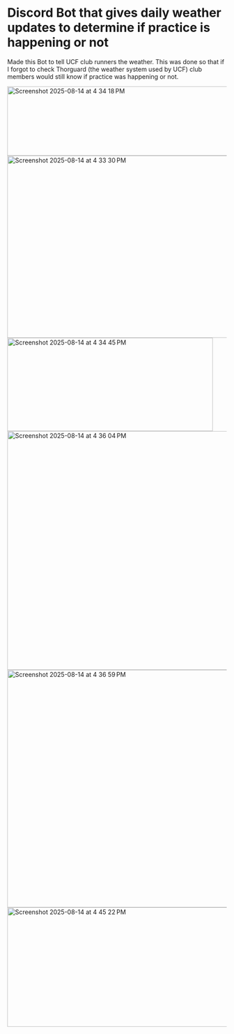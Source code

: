 # Discord Bot that gives daily weather updates to determine if practice is happening or not

Made this Bot to tell UCF club runners the weather. This was done so that if I forgot to check Thorguard (the weather system used by UCF) club members would still know if practice was happening or not.

<img width="596" height="159" alt="Screenshot 2025-08-14 at 4 34 18 PM" src="https://github.com/user-attachments/assets/7689c001-7b4b-4163-b88b-93da94e1c9e8" />

<img width="623" height="418" alt="Screenshot 2025-08-14 at 4 33 30 PM" src="https://github.com/user-attachments/assets/348ac6d6-02d0-4cff-9391-b82a64c15479" />
<img width="472" height="214" alt="Screenshot 2025-08-14 at 4 34 45 PM" src="https://github.com/user-attachments/assets/4ac772aa-5979-4d1d-9235-a53368912820" />
<img width="606" height="548" alt="Screenshot 2025-08-14 at 4 36 04 PM" src="https://github.com/user-attachments/assets/8db959d0-f791-4640-8736-39b5cdf65e6f" />
<img width="580" height="545" alt="Screenshot 2025-08-14 at 4 36 59 PM" src="https://github.com/user-attachments/assets/93744cf7-c9e8-4036-9d79-e5c1cee929c9" />
<img width="525" height="274" alt="Screenshot 2025-08-14 at 4 45 22 PM" src="https://github.com/user-attachments/assets/31e93e95-16cb-43fc-b5d7-d764c36ebb07" />

